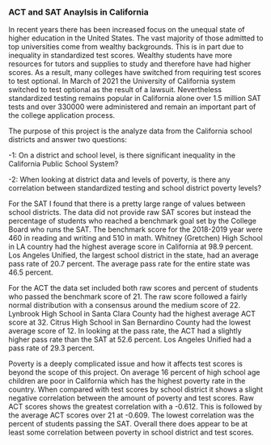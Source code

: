### ACT and SAT Anaylsis in California 

In recent years there has been increased focus on the unequal state of higher education in the United States. The vast majority of those admitted to top universities come from wealthy backgrounds. This is in part due to inequality in standardized test scores. Wealthy students have more resources for tutors and supplies to study and therefore have had higher scores. As a result, many colleges have switched from requiring test scores to test optional. In March of 2021 the University of California system switched to test optional as the result of a lawsuit. Nevertheless standardized testing remains popular  in California alone over 1.5 million SAT tests and over 330000 were administered and remain an important part of the college application process. 

The purpose of this project is the analyze data from the California school districts and answer two questions: 

-1: On a district and school level, is there significant inequality in the California Public School System?     

-2: When looking at district data and levels of poverty, is there any correlation between standardized testing and school district poverty levels?

For the SAT I found that there is a pretty large range of values between school districts. The data did not provide raw SAT scores but instead the percentage of students who reached a benchmark goal set by the College Board who runs the SAT. The benchmark score for the 2018-2019 year were 460 in reading and writing and 510 in math. Whitney (Gretchen) High School in LA country had the highest average score in California at 98.9 percent. Los Angeles Unified, the largest school district in the state, had an average pass rate of 20.7 percent. The average pass rate for the entire state was 46.5 percent.

For the ACT the data set included both raw scores and percent of students who passed the benchmark score of 21.  The raw score followed a fairly normal distribution with a consensus around the medium score of 22. Lynbrook High School  in Santa Clara County had the highest average ACT score at 32. Citrus High School in San Bernardino County had the lowest average score of 12. In looking at the pass rate, the ACT had a slightly higher pass rate than the SAT at 52.6 percent. Los Angeles Unified had a pass rate of 29.3 percent. 

Poverty is a deeply complicated issue and how it affects test scores is beyond the scope of this project. On average 16 percent of high school age children are poor in California which has the highest poverty rate in the country.  When compared with test scores by school district it shows a slight negative correlation between the amount of poverty and test scores. Raw ACT scores shows the greatest correlation with a -0.612. This is followed by the average ACT scores over 21 at -0.609. The lowest correlation was the percent of students passing the SAT. Overall there does appear to be at least some correlation between poverty in school district and test scores. 

